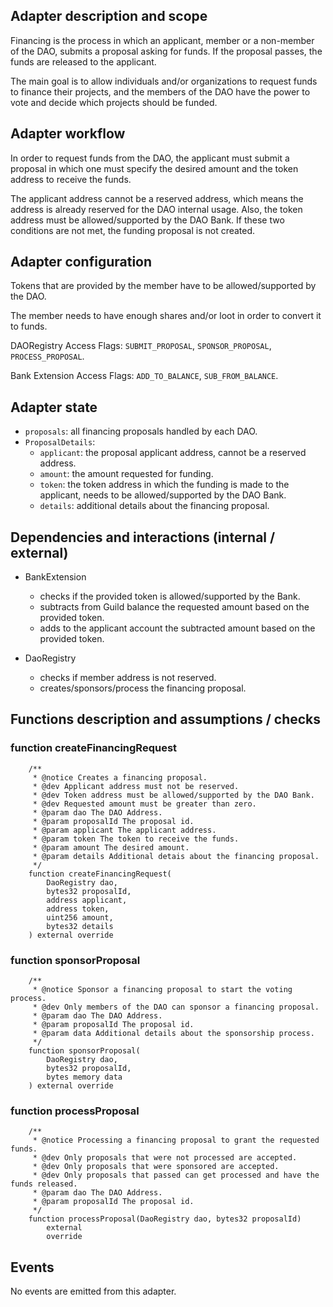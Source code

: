 ## Adapter description and scope

Financing is the process in which an applicant, member or a non-member of the DAO, submits a proposal asking for funds. If the proposal passes, the funds are released to the applicant.

The main goal is to allow individuals and/or organizations to request funds to finance their projects, and the members of the DAO have the power to vote and decide which projects should be funded.

## Adapter workflow

In order to request funds from the DAO, the applicant must submit a proposal in which one must specify the desired amount and the token address to receive the funds.

The applicant address cannot be a reserved address, which means the address is already reserved for the DAO internal usage. Also, the token address must be allowed/supported by the DAO Bank. If these two conditions are not met, the funding proposal is not created.

## Adapter configuration

Tokens that are provided by the member have to be allowed/supported by the DAO.

The member needs to have enough shares and/or loot in order to convert it to funds.

DAORegistry Access Flags: `SUBMIT_PROPOSAL`, `SPONSOR_PROPOSAL`, `PROCESS_PROPOSAL`.

Bank Extension Access Flags: `ADD_TO_BALANCE`, `SUB_FROM_BALANCE`.

## Adapter state

- `proposals`: all financing proposals handled by each DAO.
- `ProposalDetails`:
  - `applicant`: the proposal applicant address, cannot be a reserved address.
  - `amount`: the amount requested for funding.
  - `token`: the token address in which the funding is made to the applicant, needs to be allowed/supported by the DAO Bank.
  - `details`: additional details about the financing proposal.

## Dependencies and interactions (internal / external)

- BankExtension

  - checks if the provided token is allowed/supported by the Bank.
  - subtracts from Guild balance the requested amount based on the provided token.
  - adds to the applicant account the subtracted amount based on the provided token.

- DaoRegistry

  - checks if member address is not reserved.
  - creates/sponsors/process the financing proposal.

## Functions description and assumptions / checks

### function createFinancingRequest

```solidity
    /**
     * @notice Creates a financing proposal.
     * @dev Applicant address must not be reserved.
     * @dev Token address must be allowed/supported by the DAO Bank.
     * @dev Requested amount must be greater than zero.
     * @param dao The DAO Address.
     * @param proposalId The proposal id.
     * @param applicant The applicant address.
     * @param token The token to receive the funds.
     * @param amount The desired amount.
     * @param details Additional detais about the financing proposal.
     */
    function createFinancingRequest(
        DaoRegistry dao,
        bytes32 proposalId,
        address applicant,
        address token,
        uint256 amount,
        bytes32 details
    ) external override
```

### function sponsorProposal

```solidity
    /**
     * @notice Sponsor a financing proposal to start the voting process.
     * @dev Only members of the DAO can sponsor a financing proposal.
     * @param dao The DAO Address.
     * @param proposalId The proposal id.
     * @param data Additional details about the sponsorship process.
     */
    function sponsorProposal(
        DaoRegistry dao,
        bytes32 proposalId,
        bytes memory data
    ) external override
```

### function processProposal

```solidity
    /**
     * @notice Processing a financing proposal to grant the requested funds.
     * @dev Only proposals that were not processed are accepted.
     * @dev Only proposals that were sponsored are accepted.
     * @dev Only proposals that passed can get processed and have the funds released.
     * @param dao The DAO Address.
     * @param proposalId The proposal id.
     */
    function processProposal(DaoRegistry dao, bytes32 proposalId)
        external
        override
```

## Events

No events are emitted from this adapter.
